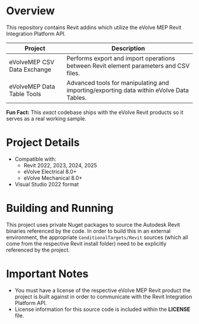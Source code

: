 # Overview
This repository contains Revit addins which utilize the eVolve MEP Revit Integration Platform API.

Project | Description
--- | ---
eVolveMEP CSV Data Exchange | Performs export and import operations between Revit element parameters and CSV files.
eVolveMEP Data Table Tools | Advanced tools for manipulating and importing/exporting data within eVolve Data Tables.

**Fun Fact:**
This _exact_ codebase ships with the eVolve Revit products so it serves as a real working sample.

# Project Details
- Compatible with:
  - Revit 2022, 2023, 2024, 2025
  - eVolve Electrical 8.0+
  - eVolve Mechanical 8.0+
- Visual Studio 2022 format

# Building and Running
This project uses private Nuget packages to source the Autodesk Revit binaries referenced by the code. In order to build this in an external environment, the appropriate `ConditionalTargets/Revit` sources (which all come from the respective Revit install folder) need to be explicitly referenced by the project.

# Important Notes
- You must have a license of the respective eVolve MEP Revit product the project is built against in order to communicate with the Revit Integration Platform API.
- License information for this source code is included within the **LICENSE** file.